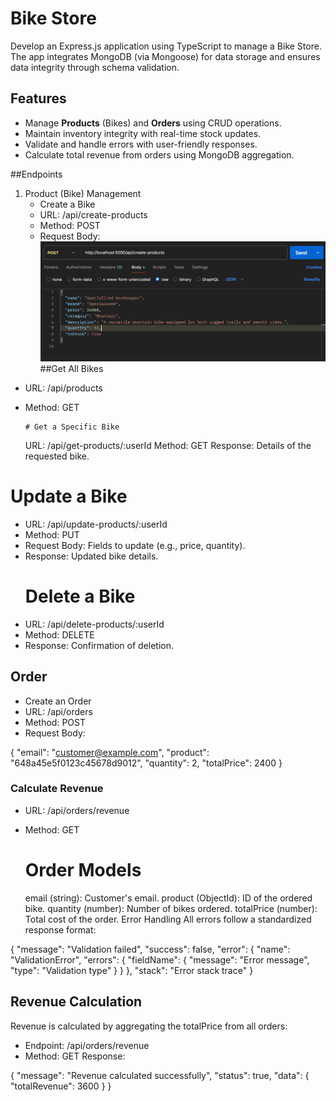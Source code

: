 # Bike Store

Develop an Express.js application using TypeScript to manage a Bike Store. The app integrates MongoDB (via Mongoose) for data storage and ensures data integrity through schema validation.

## **Features**

- Manage **Products** (Bikes) and **Orders** using CRUD operations.
- Maintain inventory integrity with real-time stock updates.
- Validate and handle errors with user-friendly responses.
- Calculate total revenue from orders using MongoDB aggregation.

##Endpoints

1. Product (Bike) Management
   - Create a Bike
   - URL: /api/create-products
   - Method: POST
   - Request Body:
     ![alt text](image.png)
     ##Get All Bikes

- URL: /api/products
- Method: GET

      # Get a Specific Bike

  URL: /api/get-products/:userId
  Method: GET
  Response: Details of the requested bike.

# Update a Bike

- URL: /api/update-products/:userId
- Method: PUT
- Request Body: Fields to update (e.g., price, quantity).
- Response: Updated bike details.
  # Delete a Bike
- URL: /api/delete-products/:userId
- Method: DELETE
- Response: Confirmation of deletion.

## Order

- Create an Order
- URL: /api/orders
- Method: POST
- Request Body:

{
"email": "customer@example.com",
"product": "648a45e5f0123c45678d9012",
"quantity": 2,
"totalPrice": 2400
}

### Calculate Revenue

- URL: /api/orders/revenue
- Method: GET

  # Order Models

  email (string): Customer's email.
  product (ObjectId): ID of the ordered bike.
  quantity (number): Number of bikes ordered.
  totalPrice (number): Total cost of the order.
  Error Handling
  All errors follow a standardized response format:

{
"message": "Validation failed",
"success": false,
"error": {
"name": "ValidationError",
"errors": {
"fieldName": {
"message": "Error message",
"type": "Validation type"
}
}
},
"stack": "Error stack trace"
}

## Revenue Calculation

Revenue is calculated by aggregating the totalPrice from all orders:

- Endpoint: /api/orders/revenue
- Method: GET
  Response:

{
"message": "Revenue calculated successfully",
"status": true,
"data": {
"totalRevenue": 3600
}
}
